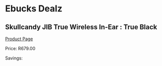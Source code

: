 
# Ebucks Dealz
## Skullcandy JIB True Wireless In-Ear : True Black
[Product Page](https://www.ebucks.com/web/shop/productSelected.do?prodId=1165839350&catId=1048640943)

Price: R679.00

Savings: 


	